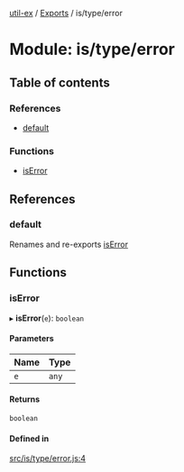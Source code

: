 [util-ex](../README.md) / [Exports](../modules.md) / is/type/error

# Module: is/type/error

## Table of contents

### References

- [default](is_type_error.md#default)

### Functions

- [isError](is_type_error.md#iserror)

## References

### default

Renames and re-exports [isError](is_type_error.md#iserror)

## Functions

### isError

▸ **isError**(`e`): `boolean`

#### Parameters

| Name | Type |
| :------ | :------ |
| `e` | `any` |

#### Returns

`boolean`

#### Defined in

[src/is/type/error.js:4](https://github.com/snowyu/util-ex.js/blob/bfdf9ef/src/is/type/error.js#L4)
